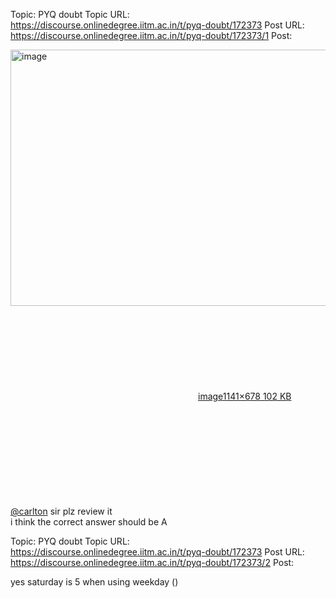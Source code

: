 Topic: PYQ doubt
Topic URL: https://discourse.onlinedegree.iitm.ac.in/t/pyq-doubt/172373
Post URL: https://discourse.onlinedegree.iitm.ac.in/t/pyq-doubt/172373/1
Post: <p><div class="lightbox-wrapper"><a class="lightbox" href="https://europe1.discourse-cdn.com/flex013/uploads/iitm/original/3X/1/1/1147fa7bca00db3d2085d116f674364128961293.jpeg" data-download-href="/uploads/short-url/2sSksYtujWWAwKNlXlW2eJXwnDR.jpeg?dl=1" title="image" rel="noopener nofollow ugc"><img src="https://europe1.discourse-cdn.com/flex013/uploads/iitm/optimized/3X/1/1/1147fa7bca00db3d2085d116f674364128961293_2_690x410.jpeg" alt="image" data-base62-sha1="2sSksYtujWWAwKNlXlW2eJXwnDR" width="690" height="410" srcset="https://europe1.discourse-cdn.com/flex013/uploads/iitm/optimized/3X/1/1/1147fa7bca00db3d2085d116f674364128961293_2_690x410.jpeg, https://europe1.discourse-cdn.com/flex013/uploads/iitm/optimized/3X/1/1/1147fa7bca00db3d2085d116f674364128961293_2_1035x615.jpeg 1.5x, https://europe1.discourse-cdn.com/flex013/uploads/iitm/original/3X/1/1/1147fa7bca00db3d2085d116f674364128961293.jpeg 2x" data-dominant-color="EDEDEC"><div class="meta"><svg class="fa d-icon d-icon-far-image svg-icon" aria-hidden="true"><use href="#far-image"></use></svg><span class="filename">image</span><span class="informations">1141×678 102 KB</span><svg class="fa d-icon d-icon-discourse-expand svg-icon" aria-hidden="true"><use href="#discourse-expand"></use></svg></div></a></div><br>
<a class="mention" href="/u/carlton">@carlton</a> sir plz review it<br>
i think the correct answer should be A</p>

Topic: PYQ doubt
Topic URL: https://discourse.onlinedegree.iitm.ac.in/t/pyq-doubt/172373
Post URL: https://discourse.onlinedegree.iitm.ac.in/t/pyq-doubt/172373/2
Post: <p>yes saturday is 5 when using weekday ()</p>
